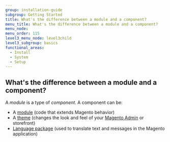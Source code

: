 ```yaml
---
group: installation-guide
subgroup: Getting Started
title: What's the difference between a module and a component?
menu_title: What's the difference between a module and a component?
menu_node:
menu_order: 115
level3_menu_node: level3child
level3_subgroup: basics
functional_areas:
  - Install
  - System
  - Setup
---
```

 
## What's the difference between a module and a component?

A *module* is a type of *component*. A component can be:

*	A [module](https://glossary.magento.com/module) (code that extends Magento behavior)
*	A [theme](https://glossary.magento.com/theme) (changes the look and feel of your [Magento Admin](https://glossary.magento.com/Magento-Admin) or storefront)
*	[Language package](https://glossary.magento.com/Language-package) (used to translate text and messages in the Magento application)
